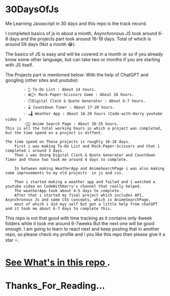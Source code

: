 # 30DaysOfJs
Me Learning Javascript in 30 days and this repo is the track record.

I completed  basics of js in about a month, Asynchronous JS took around 6-8 days and the projects part took around 16-18 days. Total of which is around 56 days (Not a month 😂).

The basics of JS is easy and will be covered in a month or so if you already know some other language, but can take two or months if you are starting with JS itself.

The Projects part is mentioned below: 
    With the help of ChatGPT and googling (other sites and youtube):
                
            - 📝 To-Do List : About 14 hours.
            - 🪨📃✂️ Rock-Paper-Scissors Game : About 18 hours.
            - 🕛Digital Clock & Quote Generator : About 6-7 hours.
            - ⌛ Countdown Timer : About 17-20 hours.
            - ☁️🌡️ Weather App : About 16-20 hours (Code-with-Harry youtube video )
            -🏯🎌 Anime Search Page : About 30-35 hours.
    This is all the total working hours in which a project was completed, but the time spend on a project is diffent. 
    
    The time spend on These projects is roughly 16-18 days.
        First i was making To-Do List and Rock-Paper-Scissors and that i completed i around 3 days.
        Then i was doing Digital Clock & Quote Generator and Countdown Timer and those two took me around 4 days to complete.

        In between making WeatherApp and AnimeSearchPage i was also making some improvements to my old projects  in js and css.

        Then i started making a weather app and failed and i watched a youtube video on CodeWithHarry's channel that really helped.
        The weatherApp took about 4-5 days to complete.
        After that i started my final project which includes API, Asynchronous Js and some CSS concepts, which is AnimeSearchPage,
        most of which i did myy self but got a little help from chatGPT and it took me about 6-7 days to complete this.

This repo is not that good with time tracking as it contains only 4week folders while it took me around 6-7weeks
But the next one will be good enough.
I am going to learn to react next and keep posting that in another repo, so please check my profile and i you like this repo then please give it a star ⭐.


# [See What's in this repo ](himayoun.github.io/30DaysOfJs).
# Thanks_For_Reading...
